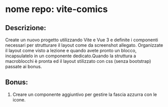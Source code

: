 # nome repo: vite-comics

## Descrizione:
Create un nuovo progetto utilizzando Vite e Vue 3 e definite i componenti necessari per strutturare il layout come da screenshot allegato.
Organizzate il layout come visto a lezione e quando avete pronto un blocco, incapsulatelo in un componente dedicato.Quando la struttura a macroblocchi è pronta ed il layout stilizzato con css (senza bootstrap) passate ai bonus.

## Bonus:

1. Creare un componente aggiuntivo per gestire la fascia azzurra con le icone.
